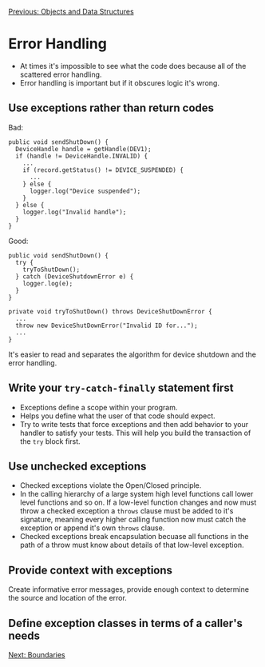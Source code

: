 [Previous: Objects and Data Structures](objects-and-data-structures.md)

# Error Handling
* At times it's impossible to see what the code does because all of the scattered error handling.  
* Error handling is important but if it obscures logic it's wrong.

## Use exceptions rather than return codes

Bad:

    public void sendShutDown() {
      DeviceHandle handle = getHandle(DEV1);
      if (handle != DeviceHandle.INVALID) {
        ...
        if (record.getStatus() != DEVICE_SUSPENDED) {
          ...
        } else {
          logger.log("Device suspended");
        }
      } else {
        logger.log("Invalid handle");
      }
    }
    
Good:

    public void sendShutDown() {
      try {
        tryToShutDown();
      } catch (DeviceShutdownError e) {
        logger.log(e);
      }
    }
    
    private void tryToShutDown() throws DeviceShutDownError {
      ...
      throw new DeviceShutDownError("Invalid ID for...");
      ...
    }
    
It's easier to read and separates the algorithm for device shutdown and the error handling.

## Write your `try-catch-finally` statement first
* Exceptions define a scope within your program.
* Helps you define what the user of that code should expect.
* Try to write tests that force exceptions and then add behavior to your handler to satisfy your tests.  This will help you build the transaction of the `try` block first.

## Use unchecked exceptions
* Checked exceptions violate the Open/Closed principle.
* In the calling hierarchy of a large system high level functions call lower level functions and so on.  If a low-level function changes and now must throw a checked exception a `throws` clause must be added to it's signature, meaning every higher calling function now must catch the exception or append it's own `throws` clause.
* Checked exceptions break encapsulation becuase all functions in the path of a throw must know about details of that low-level exception.

## Provide context with exceptions
Create informative error messages, provide enough context to determine the source and location of the error.

## Define exception classes in terms of a caller's needs


[Next: Boundaries](boundaries.md)
